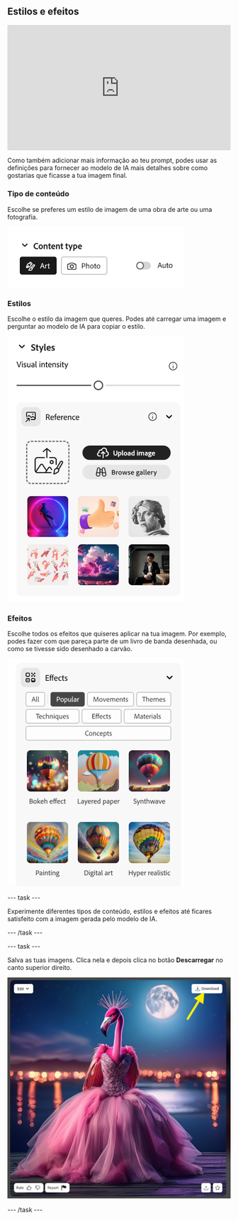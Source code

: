 ## Estilos e efeitos

<html>
  <div style="position: relative; overflow: hidden; padding-top: 56.25%;">
    <iframe style="position: absolute; top: 0; left: 0; right: 0; width: 100%; height: 100%; border: none;" src="https://www.youtube.com/embed/AXQFcthUIMY?rel=0&cc_load_policy=1" allowfullscreen allow="accelerometer; autoplay; clipboard-write; encrypted-media; gyroscope; picture-in-picture; web-share"></iframe>
  </div>
</html>

Como também adicionar mais informação ao teu prompt, podes usar as definições para fornecer ao modelo de IA mais detalhes sobre como gostarias que ficasse a tua imagem final.

### Tipo de conteúdo

Escolhe se preferes um estilo de imagem de uma obra de arte ou uma fotografia.

![Tipos diferentes de conteúdos - arte e fotografia](images/content-type.png)

### Estilos

Escolhe o estilo da imagem que queres. Podes até carregar uma imagem e perguntar ao modelo de IA para copiar o estilo.

![Uma lista de estilos de imagens diferentes para selecionar](images/styles.png)

### Efeitos

Escolhe todos os efeitos que quiseres aplicar na tua imagem. Por exemplo, podes fazer com que pareça parte de um livro de banda desenhada, ou como se tivesse sido desenhado a carvão.

![Uma lista de efeitos de imagem diferentes para escolher](images/effects.png)

\--- task ---

Experimente diferentes tipos de conteúdo, estilos e efeitos até ficares satisfeito com a imagem gerada pelo modelo de IA.

\--- /task ---

\--- task ---

Salva as tuas imagens. Clica nela e depois clica no botão **Descarregar** no canto superior direito.

![Uma imagem estilizada de um flamingo num vestido de baile com uma seta amarela apontada para um botão de descarregar no canto superior direito da imagem,](images/final-image.png)

\--- /task ---
